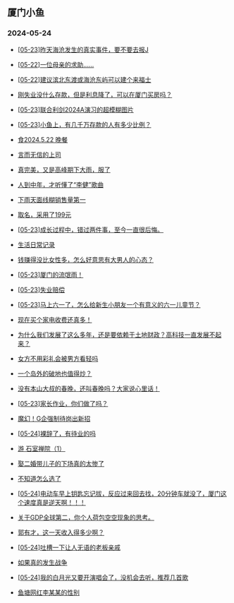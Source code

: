 ## 厦门小鱼 
### 2024-05-24

+ [[05-23]昨天海沧发生的真实事件，要不要去报J](http://bbs.xmfish.com/read-htm-tid-18194537.html)

+ [[05-22]一位母亲的求助……](http://bbs.xmfish.com/read-htm-tid-18194392.html)

+ [[05-22]建议滨北东渡或海沧东屿可以建个来福士](http://bbs.xmfish.com/read-htm-tid-18194399.html)

+ [刚失业没什么存款，但是利息降了，可以在厦门买房吗？](http://bbs.xmfish.com/read-htm-tid-18194413.html)

+ [[05-23]联合利剑2024A演习的超模糊图片](http://bbs.xmfish.com/read-htm-tid-18194500.html)

+ [[05-23]小鱼上，有几千万存款的人有多少比例？](http://bbs.xmfish.com/read-htm-tid-18194485.html)

+ [食2024.5.22 晚餐](http://bbs.xmfish.com/read-htm-tid-18194380.html)

+ [言而无信的上司](http://bbs.xmfish.com/read-htm-tid-18194552.html)

+ [真完美，又是高峰期下大雨，服了](http://bbs.xmfish.com/read-htm-tid-18194396.html)

+ [人到中年，才听懂了“李健”歌曲](http://bbs.xmfish.com/read-htm-tid-18194390.html)

+ [下雨天面线糊销售量第一](http://bbs.xmfish.com/read-htm-tid-18194420.html)

+ [取名，采用了199元](http://bbs.xmfish.com/read-htm-tid-18194566.html)

+ [[05-23]成长过程中，错过两件事，至今一直很后悔。](http://bbs.xmfish.com/read-htm-tid-18194521.html)

+ [生活日常记录](http://bbs.xmfish.com/read-htm-tid-18194546.html)

+ [钱赚得没比女性多，怎么好意思有大男人的心态？](http://bbs.xmfish.com/read-htm-tid-18194502.html)

+ [[05-23]厦门的流氓雨！](http://bbs.xmfish.com/read-htm-tid-18194691.html)

+ [[05-23]失业赔偿](http://bbs.xmfish.com/read-htm-tid-18194572.html)

+ [[05-23]马上六一了，怎么给新生小朋友一个有意义的六一儿童节？](http://bbs.xmfish.com/read-htm-tid-18194622.html)

+ [现在买个家电收费还真多！](http://bbs.xmfish.com/read-htm-tid-18194672.html)

+ [为什么我们发展了这么多年，还是要依赖于土地财政？高科技一直发展不起来？](http://bbs.xmfish.com/read-htm-tid-18194725.html)

+ [女方不用彩礼会被男方看轻吗](http://bbs.xmfish.com/read-htm-tid-18194765.html)

+ [一个岛外的破地也值得炒？](http://bbs.xmfish.com/read-htm-tid-18194829.html)

+ [没有本山大叔的春晚，还叫春晚吗？大家说心里话！](http://bbs.xmfish.com/read-htm-tid-18194752.html)

+ [[05-23]家长作业，你们做了吗？](http://bbs.xmfish.com/read-htm-tid-18194697.html)

+ [魔幻！G企强制待岗出新招](http://bbs.xmfish.com/read-htm-tid-18194833.html)

+ [[05-24]裸辞了，有待业的吗](http://bbs.xmfish.com/read-htm-tid-18194900.html)

+ [游 石室禅院（1）](http://bbs.xmfish.com/read-htm-tid-18194785.html)

+ [娶二婚带儿子的下场真的太惨了](http://bbs.xmfish.com/read-htm-tid-18194939.html)

+ [不知道怎么选了](http://bbs.xmfish.com/read-htm-tid-18194737.html)

+ [[05-24]电动车早上钥匙忘记拔，反应过来回去找，20分钟车就没了，厦门这个速度真是逆天啊！！！](http://bbs.xmfish.com/read-htm-tid-18194999.html)

+ [关于GDP全球第二，你个人荷包空空现象的思考。](http://bbs.xmfish.com/read-htm-tid-18194877.html)

+ [郭有才，这一天收入得多少啊？](http://bbs.xmfish.com/read-htm-tid-18194802.html)

+ [[05-24]吐槽一下让人无语的老板亲戚](http://bbs.xmfish.com/read-htm-tid-18194855.html)

+ [如果真的发生战争](http://bbs.xmfish.com/read-htm-tid-18194943.html)

+ [[05-24]我的白月光又要开演唱会了，没机会去听，推荐几首歌](http://bbs.xmfish.com/read-htm-tid-18194854.html)

+ [鱼塘网红李某某的性别](http://bbs.xmfish.com/read-htm-tid-18194961.html)

